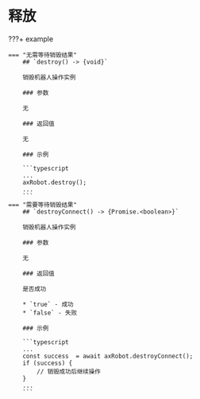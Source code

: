 # 释放


???+ example 

    === "无需等待销毁结果"
        ## `destroy() -> {void}`

        销毁机器人操作实例

        ### 参数

        无

        ### 返回值

        无

        ### 示例

        ```typescript
        ...
        axRobot.destroy();
        ...
        ```
    === "需要等待销毁结果"
        ## `destroyConnect() -> {Promise.<boolean>}`

        销毁机器人操作实例

        ### 参数

        无

        ### 返回值

        是否成功

        * `true` - 成功
        * `false` - 失败

        ### 示例

        ```typescript
        ...
        const success  = await axRobot.destroyConnect();
        if (success) {
            // 销毁成功后继续操作
        }
        ...
        ```

